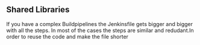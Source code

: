 ## Shared Libraries

If you have a complex Buildpipelines the Jenkinsfile gets bigger and bigger with all the steps. In most of the cases the steps are similar and redudant.In order to reuse the code and make the file shorter 

